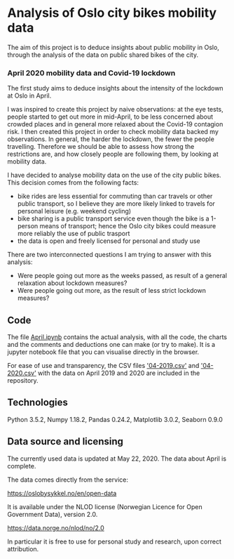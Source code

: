# Analysis of Oslo city bikes mobility data #

The aim of this project is to deduce insights about public mobility in Oslo, through the analysis of the data on public shared bikes of the city.

### April 2020 mobility data and Covid-19 lockdown ###

The first study aims to deduce insights about the intensity of the lockdown at Oslo in April.

I was inspired to create this project by naive observations: at the eye tests, people started to get out more in mid-April, to be less concerned about crowded places and in general more relaxed about the Covid-19 contagion risk. I then created this project in order to check mobility data backed my observations. In general, the harder the lockdown, the fewer the people travelling. Therefore we should be able to assess how strong the restrictions are, and how closely people are following them, by looking at mobility data.

I have decided to analyse mobility data on the use of the city public bikes. This decision comes from the following facts:
 - bike rides are less essential for commuting than car travels or other public transport, so I believe they are more likely linked to travels for personal leisure (e.g. weekend cycling)
 - bike sharing is a public transport service even though the bike is a 1-person means of transport; hence the Oslo city bikes could measure more reliably the use of public trasport
 - the data is open and freely licensed for personal and study use

There are two interconnected questions I am trying to answer with this analysis:
 - Were people going out more as the weeks passed, as result of a general relaxation about lockdown measures?
 - Were people going out more, as the result of less strict lockdown measures?

## Code ##

The file [April.ipynb](April.ipynb) contains the actual analysis, with all the code, the charts and the comments and deductions one can make (or try to make). It is a jupyter notebook file that you can visualise directly in the browser.

For ease of use and transparency, the CSV files ['04-2019.csv']('04-2019.csv') and ['04-2020.csv']('04-2020.csv') with the data on April 2019 and 2020 are included in the repository.

## Technologies ##

Python 3.5.2, Numpy 1.18.2, Pandas 0.24.2, Matplotlib 3.0.2, Seaborn 0.9.0

## Data source and licensing ##

The currently used data is updated at May 22, 2020. The data about April is complete.

The data comes directly from the service:

https://oslobysykkel.no/en/open-data

It is available under the NLOD license (Norwegian Licence for Open Government Data), version 2.0.

https://data.norge.no/nlod/no/2.0

In particular it is free to use for personal study and research, upon correct attribution.
